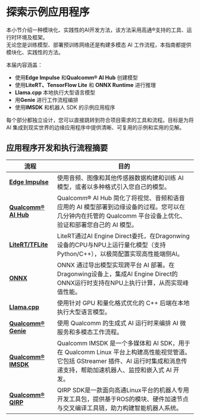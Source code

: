 # 探索示例应用程序

本小节介绍一种模块化、实践性的AI开发方法，该方法采用高通®支持的工具、运行时环境及框架。  
无论您是训练模型、部署预训练网络还是构建多模态 AI 工作流程，本指南都提供模块化、实践性的方法。

本届内容涵盖：

* 使用**Edge Impulse** 和**Qualcomm® AI Hub** 创建模型
* 使用**LiteRT、TensorFlow Lite** 和 **ONNX Runtime** 进行推理
* **Llama.cpp** 本地执行大型语言模型
* 用**Genie** 进行工作流程编排
* 使用**IMSDK** 和机器人 SDK 的示例应用程序

每个部分都独立设计，您可以直接跳转到符合项目需求的工具和流程。目标是为将 AI 集成到现实世界的边缘应用程序中提供清晰、可复用的示例和实用的见解。

## 应用程序开发和执行流程摘要

| 流程| 目的
|----------|----------
| [**Edge Impulse**](1.Building%20AI%20Models/1.edge_impulse.md)| 使用音频、图像和其他传感器数据构建和训练 AI 模型，或者以多种格式引入您自己的模型。
| [**Qualcomm® AI Hub**](./1.Building%20AI%20Models/2.qualcomm_ai_hub.md)| Qualcomm® AI Hub 简化了将视觉、音频和语音应用的 AI 模型部署到边缘设备的过程。您可以在几分钟内在托管的 Qualcomm 平台设备上优化、验证和部署您自己的 AI 模型。
| [**LiteRT/TFLite**](./2.Framework-Driven%20AI%20Sample%20Execution/3.litert_tflite.md)| LiteRT通过AI Engine Direct委托，在Dragonwing设备的CPU与NPU上运行量化模型（支持Python/C++），以极简配置实现高性能端侧AI。
| [**ONNX**](2.Framework-Driven%20AI%20Sample%20Execution/4.onnx.md)| ONNX 通过导出模型实现跨平台 AI 部署。在Dragonwing设备上，集成AI Engine Direct的ONNX运行时支持在NPU上执行计算，从而实现峰值性能。
| [**Llama.cpp**](2.Framework-Driven%20AI%20Sample%20Execution/5.llama_cpp.md)| 使用针对 GPU 和量化格式优化的 C++ 后端在本地执行大型语言模型。
| [**Qualcomm® Genie**](2.Framework-Driven%20AI%20Sample%20Execution/6.genie.md)| 使用 Qualcomm 的生成式 AI 运行时来编排 AI 微服务和多模态工作流程。
| [**Qualcomm® IMSDK**](./3.IMSDK/1.Update%20JSON%20Config.md)| Qualcomm IMSDK 是一个多媒体和 AI SDK，用于在 Qualcomm Linux 平台上构建高性能视觉管道。它包括 GStreamer 插件、AI 运行时集成和消息传递支持，帮助加速机器人、监控和嵌入式 AI 开发。
| [**Qualcomm® QIRP**](../7.Application%20Development%20and%20Execution%20Guide/4.Robotics-Sample-Applications/Robotics%20Sample%20Applications.md)| QIRP SDK是一款面向高通Linux平台的机器人专用开发工具包，提供基于ROS的模块、硬件加速节点与交叉编译工具链，助力构建智能机器人系统。


